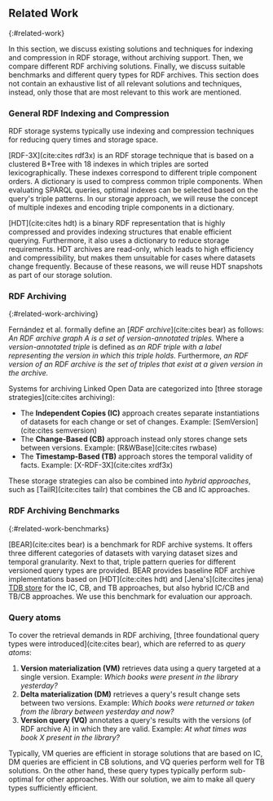 ## Related Work
{:#related-work}

In this section, we discuss existing solutions and techniques for indexing and compression in RDF storage, without archiving support.
Then, we compare different RDF archiving solutions.
Finally, we discuss suitable benchmarks and different query types for RDF archives.
This section does not contain an exhaustive list of all relevant solutions and techniques,
instead, only those that are most relevant to this work are mentioned.

### General RDF Indexing and Compression

RDF storage systems typically use indexing and compression techniques
for reducing query times and storage space.

[RDF-3X](cite:cites rdf3x) is an RDF storage technique that is based
on a clustered B+Tree with 18 indexes in which triples are sorted lexicographically.
These indexes correspond to different triple component orders.
A dictionary is used to compress common triple components.
When evaluating SPARQL queries, optimal indexes can be selected based on the query's triple patterns.
In our storage approach, we will reuse the concept of multiple indexes
and encoding triple components in a dictionary.

[HDT](cite:cites hdt) is a binary RDF representation that is highly compressed
and provides indexing structures that enable efficient querying.
Furthermore, it also uses a dictionary to reduce storage requirements.
HDT archives are read-only, which leads to high efficiency and compressibility,
but makes them unsuitable for cases where datasets change frequently.
Because of these reasons, we will reuse HDT snapshots as part of our storage solution.

### RDF Archiving
{:#related-work-archiving}

Fernández et al. formally define an [_RDF archive_](cite:cites bear) as follows:
_An RDF archive graph A is a set of version-annotated triples._
Where a _version-annotated triple_ is defined as _an RDF triple with a label representing the version in which this triple holds._
Furthermore,
_an RDF version of an RDF archive is the set of triples that exist at a given version in the archive._

Systems for archiving Linked Open Data are categorized 
into [three storage strategies](cite:cites archiving):

- The **Independent Copies (IC)** approach creates separate instantiations of datasets for
each change or set of changes. Example: [SemVersion](cite:cites semversion)
- The **Change-Based (CB)** approach instead only stores change sets between versions. Example: [R&WBase](cite:cites rwbase)
- The **Timestamp-Based (TB)** approach stores the temporal validity of facts. Example: [X-RDF-3X](cite:cites xrdf3x)

These storage strategies can also be combined into _hybrid approaches_,
such as [TailR](cite:cites tailr) that combines the CB and IC approaches.

### RDF Archiving Benchmarks
{:#related-work-benchmarks}

[BEAR](cite:cites bear) is a benchmark for RDF archive systems.
It offers three different categories of datasets with varying dataset sizes and temporal granularity.
Next to that, triple pattern queries for different versioned query types are provided.
BEAR provides baseline RDF archive implementations based on [HDT](cite:cites hdt) and
[Jena's](cite:cites jena) [TDB store](https://jena.apache.org/documentation/tdb/)
for the IC, CB, and TB approaches, but also hybrid IC/CB and TB/CB approaches.
We use this benchmark for evaluation our approach.

### Query atoms

To cover the retrieval demands in RDF archiving,
[three foundational query types were introduced](cite:cites bear),
which are referred to as _query atoms_:

1. **Version materialization (VM)** retrieves data using a query targeted at a single version.
Example: _Which books were present in the library yesterday?_
2. **Delta materialization (DM)** retrieves a query's result change sets between two versions.
Example: _Which books were returned or taken from the library between yesterday and now?_
3. **Version query (VQ)** annotates a query's results with the versions (of RDF archive A) in which they are valid.
Example: _At what times was book X present in the library?_

Typically, VM queries are efficient in storage solutions that are based on IC,
DM queries are efficient in CB solutions,
and VQ queries perform well for TB solutions.
On the other hand, these query types typically perform sub-optimal for other approaches.
With our solution, we aim to make all query types sufficiently efficient.
